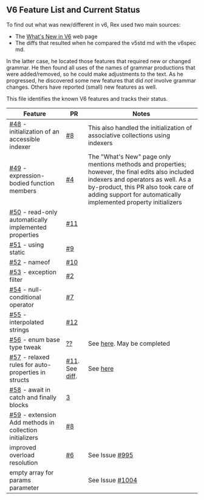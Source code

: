 ## V6 Feature List and Current Status

To find out what was new/different in v6, Rex used two main sources:

- The [What's New in V6](https://docs.microsoft.com/en-us/dotnet/csharp/whats-new/csharp-6) web page
- The diffs that resulted when he compared the v5std md with the v6spec md.

In the latter case, he located those features that required new or changed grammar. He then found all uses of the names of grammar productions that were added/removed, so he could make adjustments to the text. As he progressed, he discovered some new features that did *not* involve grammar changes. Others have reported (small) new features as well.

This file identifies the known V6 features and tracks their status.

Feature | PR | Notes
-------- | --- | ----------
[#48](https://github.com/ECMA-TC49-TG2/csharpstandard/issues/48) - initialization of an accessible indexer | [#8](https://github.com/ECMA-TC49-TG2/csharpstandard/pull/8) | This also handled the initialization of associative collections using indexers
[#49](https://github.com/ECMA-TC49-TG2/csharpstandard/issues/49) - expression-bodied function members | [#4](https://github.com/ECMA-TC49-TG2/csharpstandard/pull/4) | The "What's New" page only mentions methods and properties; however, the final edits also included indexers and operators as well. As a by-product, this PR also took care of adding support for automatically implemented property initializers
[#50](https://github.com/ECMA-TC49-TG2/csharpstandard/issues/50) - read-only automatically implemented properties | [#11](https://github.com/ECMA-TC49-TG2/csharpstandard/pull/11) | 
[#51](https://github.com/ECMA-TC49-TG2/csharpstandard/issues/51) - using static |  [#9](https://github.com/ECMA-TC49-TG2/csharpstandard/pull/9) |
[#52](https://github.com/ECMA-TC49-TG2/csharpstandard/issues/52) - nameof | [#10](https://github.com/ECMA-TC49-TG2/csharpstandard/pull/10) |
[#53](https://github.com/ECMA-TC49-TG2/csharpstandard/issues/53) - exception filter |  [#2](https://github.com/ECMA-TC49-TG2/csharpstandard/pull/2) |
[#54](https://github.com/ECMA-TC49-TG2/csharpstandard/issues/54) - null-conditional operator | [#7](https://github.com/ECMA-TC49-TG2/csharpstandard/pull/7) |
[#55](https://github.com/ECMA-TC49-TG2/csharpstandard/issues/55) - interpolated strings | [#12](https://github.com/ECMA-TC49-TG2/csharpstandard/pull/12) |
[#56](https://github.com/ECMA-TC49-TG2/csharpstandard/issues/56) - enum base type tweak |  [??](https://github.com/ECMA-TC49-TG2/conversion-to-markdown/pull/111) | See [here](https://github.com/dotnet/csharplang/blob/master/proposals/csharp-6.0/enum-base-type.md). May be completed
[#57](https://github.com/ECMA-TC49-TG2/csharpstandard/issues/57) - relaxed rules for auto-properties in structs |  [#11](https://github.com/ECMA-TC49-TG2/csharpstandard/pull/11). See [diff](https://github.com/ECMA-TC49-TG2/csharpstandard/pull/11/files#diff-db3cda0263120ba604965e231273850f9b60c1ec077cc0098f44b3123be19526R357-R370). | See [here](https://github.com/dotnet/csharplang/blob/master/proposals/csharp-6.0/struct-autoprop-init.md)
[#58](https://github.com/ECMA-TC49-TG2/csharpstandard/issues/58) - await in catch and finally blocks | [3](https://github.com/ECMA-TC49-TG2/csharpstandard/pull/3) |
[#59](https://github.com/ECMA-TC49-TG2/csharpstandard/issues/59) - extension Add methods in collection initializers | [#8](https://github.com/ECMA-TC49-TG2/csharpstandard/pull/8) |
improved overload resolution | [#6](https://github.com/ECMA-TC49-TG2/csharpstandard/pull/6) | See Issue [#995](https://github.com/ECMA-TC49-TG2/spec/issues/995) 
empty array for params parameter | | See Issue [#1004](https://github.com/ECMA-TC49-TG2/spec/issues/1004)  

